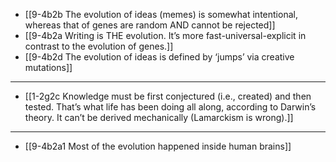 - [[9-4b2b The evolution of ideas (memes) is somewhat intentional, whereas that of genes are random AND cannot be rejected]]
- [[9-4b2a Writing is THE evolution. It’s more fast-universal-explicit in contrast to the evolution of genes.]]
- [[9-4b2d The evolution of ideas is defined by ‘jumps’ via creative mutations]]
---
- [[1-2g2c Knowledge must be first conjectured (i.e., created) and then tested. That’s what life has been doing all along, according to Darwin’s theory. It can’t be derived mechanically (Lamarckism is wrong).]]
---
- [[9-4b2a1 Most of the evolution happened inside human brains]]

